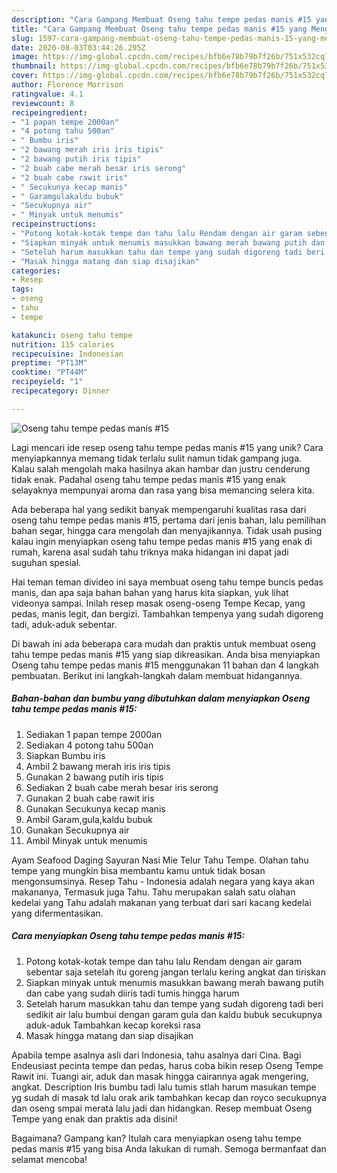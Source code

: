 ```yaml
---
description: "Cara Gampang Membuat Oseng tahu tempe pedas manis #15 yang Menggugah Selera"
title: "Cara Gampang Membuat Oseng tahu tempe pedas manis #15 yang Menggugah Selera"
slug: 1597-cara-gampang-membuat-oseng-tahu-tempe-pedas-manis-15-yang-menggugah-selera
date: 2020-08-03T03:44:26.295Z
image: https://img-global.cpcdn.com/recipes/bfb6e78b79b7f26b/751x532cq70/oseng-tahu-tempe-pedas-manis-15-foto-resep-utama.jpg
thumbnail: https://img-global.cpcdn.com/recipes/bfb6e78b79b7f26b/751x532cq70/oseng-tahu-tempe-pedas-manis-15-foto-resep-utama.jpg
cover: https://img-global.cpcdn.com/recipes/bfb6e78b79b7f26b/751x532cq70/oseng-tahu-tempe-pedas-manis-15-foto-resep-utama.jpg
author: Florence Morrison
ratingvalue: 4.1
reviewcount: 8
recipeingredient:
- "1 papan tempe 2000an"
- "4 potong tahu 500an"
- " Bumbu iris"
- "2 bawang merah iris iris tipis"
- "2 bawang putih iris tipis"
- "2 buah cabe merah besar iris serong"
- "2 buah cabe rawit iris"
- " Secukunya kecap manis"
- " Garamgulakaldu bubuk"
- "Secukupnya air"
- " Minyak untuk menumis"
recipeinstructions:
- "Potong kotak-kotak tempe dan tahu lalu Rendam dengan air garam sebentar saja setelah itu goreng jangan terlalu kering angkat dan tiriskan"
- "Siapkan minyak untuk menumis masukkan bawang merah bawang putih dan cabe yang sudah diiris tadi tumis hingga harum"
- "Setelah harum masukkan tahu dan tempe yang sudah digoreng tadi beri sedikit air lalu bumbui dengan garam gula dan kaldu bubuk secukupnya aduk-aduk Tambahkan kecap koreksi rasa"
- "Masak hingga matang dan siap disajikan"
categories:
- Resep
tags:
- oseng
- tahu
- tempe

katakunci: oseng tahu tempe 
nutrition: 115 calories
recipecuisine: Indonesian
preptime: "PT13M"
cooktime: "PT44M"
recipeyield: "1"
recipecategory: Dinner

---
```



![Oseng tahu tempe pedas manis #15](https://img-global.cpcdn.com/recipes/bfb6e78b79b7f26b/751x532cq70/oseng-tahu-tempe-pedas-manis-15-foto-resep-utama.jpg)

Lagi mencari ide resep oseng tahu tempe pedas manis #15 yang unik? Cara menyiapkannya memang tidak terlalu sulit namun tidak gampang juga. Kalau salah mengolah maka hasilnya akan hambar dan justru cenderung tidak enak. Padahal oseng tahu tempe pedas manis #15 yang enak selayaknya mempunyai aroma dan rasa yang bisa memancing selera kita.

Ada beberapa hal yang sedikit banyak mempengaruhi kualitas rasa dari oseng tahu tempe pedas manis #15, pertama dari jenis bahan, lalu pemilihan bahan segar, hingga cara mengolah dan menyajikannya. Tidak usah pusing kalau ingin menyiapkan oseng tahu tempe pedas manis #15 yang enak di rumah, karena asal sudah tahu triknya maka hidangan ini dapat jadi suguhan spesial.

Hai teman teman divideo ini saya membuat oseng tahu tempe buncis pedas manis, dan apa saja bahan bahan yang harus kita siapkan, yuk lihat videonya sampai. Inilah resep masak oseng-oseng Tempe Kecap, yang pedas, manis legit, dan bergizi. Tambahkan tempenya yang sudah digoreng tadi, aduk-aduk sebentar.


Di bawah ini ada beberapa cara mudah dan praktis untuk membuat oseng tahu tempe pedas manis #15 yang siap dikreasikan. Anda bisa menyiapkan Oseng tahu tempe pedas manis #15 menggunakan 11 bahan dan 4 langkah pembuatan. Berikut ini langkah-langkah dalam membuat hidangannya.

<!--inarticleads1-->

##### Bahan-bahan dan bumbu yang dibutuhkan dalam menyiapkan Oseng tahu tempe pedas manis #15:

1. Sediakan 1 papan tempe 2000an
1. Sediakan 4 potong tahu 500an
1. Siapkan  Bumbu iris
1. Ambil 2 bawang merah iris iris tipis
1. Gunakan 2 bawang putih iris tipis
1. Sediakan 2 buah cabe merah besar iris serong
1. Gunakan 2 buah cabe rawit iris
1. Gunakan  Secukunya kecap manis
1. Ambil  Garam,gula,kaldu bubuk
1. Gunakan Secukupnya air
1. Ambil  Minyak untuk menumis


Ayam Seafood Daging Sayuran Nasi Mie Telur Tahu Tempe. Olahan tahu tempe yang mungkin bisa membantu kamu untuk tidak bosan mengonsumsinya. Resep Tahu - Indonesia adalah negara yang kaya akan makananya, Termasuk juga Tahu. Tahu merupakan salah satu olahan kedelai yang Tahu adalah makanan yang terbuat dari sari kacang kedelai yang difermentasikan. 

<!--inarticleads2-->

##### Cara menyiapkan Oseng tahu tempe pedas manis #15:

1. Potong kotak-kotak tempe dan tahu lalu Rendam dengan air garam sebentar saja setelah itu goreng jangan terlalu kering angkat dan tiriskan
1. Siapkan minyak untuk menumis masukkan bawang merah bawang putih dan cabe yang sudah diiris tadi tumis hingga harum
1. Setelah harum masukkan tahu dan tempe yang sudah digoreng tadi beri sedikit air lalu bumbui dengan garam gula dan kaldu bubuk secukupnya aduk-aduk Tambahkan kecap koreksi rasa
1. Masak hingga matang dan siap disajikan


Apabila tempe asalnya asli dari Indonesia, tahu asalnya dari Cina. Bagi Endeusiast pecinta tempe dan pedas, harus coba bikin resep Oseng Tempe Rawit ini. Tuangi air, aduk dan masak hingga cairannya agak mengering, angkat. Description Iris bumbu tadi lalu tumis stlah harum masukan tempe yg sudah di masak td lalu orak arik tambahkan kecap dan royco secukupnya dan oseng smpai merata lalu jadi dan hidangkan. Resep membuat Oseng Tempe yang enak dan praktis ada disini! 

Bagaimana? Gampang kan? Itulah cara menyiapkan oseng tahu tempe pedas manis #15 yang bisa Anda lakukan di rumah. Semoga bermanfaat dan selamat mencoba!
